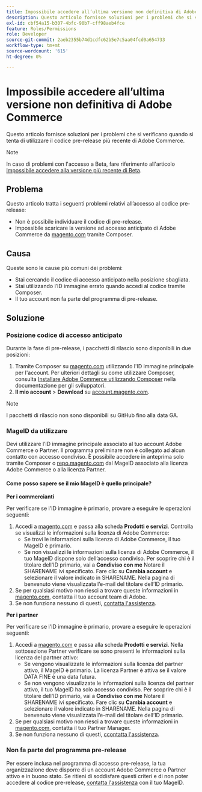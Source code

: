 ```yaml
---
title: Impossibile accedere all’ultima versione non definitiva di Adobe Commerce
description: Questo articolo fornisce soluzioni per i problemi che si verificano quando si tenta di utilizzare il codice pre-release più recente di Adobe Commerce.
exl-id: cbf54a15-b307-4bfc-90b7-cff98aeb4fce
feature: Roles/Permissions
role: Developer
source-git-commit: 2aeb2355b74d1cdfc62b5e7c5aa04fcd0a654733
workflow-type: tm+mt
source-wordcount: '615'
ht-degree: 0%

---
```


# Impossibile accedere all’ultima versione non definitiva di Adobe Commerce

Questo articolo fornisce soluzioni per i problemi che si verificano quando si tenta di utilizzare il codice pre-release più recente di Adobe Commerce.

>[!NOTE]
>
>In caso di problemi con l&#39;accesso a Beta, fare riferimento all&#39;articolo [Impossibile accedere alla versione più recente di Beta](/help/how-to/general/cannot-access-the-latest-beta-version.md).

## Problema

Questo articolo tratta i seguenti problemi relativi all’accesso al codice pre-release:

* Non è possibile individuare il codice di pre-release.
* Impossibile scaricare la versione ad accesso anticipato di Adobe Commerce da [magento.com](https://account.magento.com/customer/account/login) tramite Composer.

## Causa

Queste sono le cause più comuni dei problemi:

* Stai cercando il codice di accesso anticipato nella posizione sbagliata.
* Stai utilizzando l’ID immagine errato quando accedi al codice tramite Composer.
* Il tuo account non fa parte del programma di pre-release.

## Soluzione

### Posizione codice di accesso anticipato

Durante la fase di pre-release, i pacchetti di rilascio sono disponibili in due posizioni:

1. Tramite Composer su [magento.com](https://repo.magento.com/) utilizzando l&#39;ID immagine principale per l&#39;account. Per ulteriori dettagli su come utilizzare Composer, consulta [Installare Adobe Commerce utilizzando Composer](https://experienceleague.adobe.com/en/docs/commerce-operations/installation-guide/composer) nella documentazione per gli sviluppatori.
1. **Il mio account** > **Download** su [account.magento.com](https://account.magento.com/customer/account/login).

>[!NOTE]
>
>I pacchetti di rilascio non sono disponibili su GitHub fino alla data GA.

### MageID da utilizzare

Devi utilizzare l’ID immagine principale associato al tuo account Adobe Commerce o Partner. Il programma preliminare non è collegato ad alcun contatto con accesso condiviso. È possibile accedere in anteprima solo tramite Composer o [repo.magento.com](https://repo.magento.com/) dal MageID associato alla licenza Adobe Commerce o alla licenza Partner.

#### Come posso sapere se il mio MageID è quello principale?

**Per i commercianti**

Per verificare se l&#39;ID immagine è primario, provare a eseguire le operazioni seguenti:

1. Accedi a [magento.com](https://account.magento.com/customer/account/login) e passa alla scheda **Prodotti e servizi**. Controlla se visualizzi le informazioni sulla licenza di Adobe Commerce:
   * Se trovi le informazioni sulla licenza di Adobe Commerce, il tuo MageID è primario.
   * Se non visualizzi le informazioni sulla licenza di Adobe Commerce, il tuo MageID dispone solo dell’accesso condiviso. Per scoprire chi è il titolare dell&#39;ID primario, vai a **Condiviso con me** Notare il SHARENAME ivi specificato. Fare clic su **Cambia account** e selezionare il valore indicato in SHARENAME. Nella pagina di benvenuto viene visualizzata l’e-mail del titolare dell’ID primario.
1. Se per qualsiasi motivo non riesci a trovare queste informazioni in [magento.com](https://account.magento.com/customer/account/login), contatta il tuo account team di Adobe.
1. Se non funziona nessuno di questi, [contatta l&#39;assistenza](/help/help-center-guide/help-center/magento-help-center-user-guide.md#submit-ticket).

**Per i partner**

Per verificare se l&#39;ID immagine è primario, provare a eseguire le operazioni seguenti:

1. Accedi a [magento.com](https://account.magento.com/customer/account/login) e passa alla scheda **Prodotti e servizi**. Nella sottosezione Partner verificare se sono presenti le informazioni sulla licenza del partner attivo:
   * Se vengono visualizzate le informazioni sulla licenza del partner attivo, il MageID è primario. La licenza Partner è attiva se il valore DATA FINE è una data futura.
   * Se non vengono visualizzate le informazioni sulla licenza del partner attivo, il tuo MageID ha solo accesso condiviso. Per scoprire chi è il titolare dell&#39;ID primario, vai a **Condiviso con me** Notare il SHARENAME ivi specificato. Fare clic su **Cambia account** e selezionare il valore indicato in SHARENAME. Nella pagina di benvenuto viene visualizzata l’e-mail del titolare dell’ID primario.
1. Se per qualsiasi motivo non riesci a trovare queste informazioni in [magento.com](https://account.magento.com/customer/account/login), contatta il tuo Partner Manager.
1. Se non funziona nessuno di questi, [сcontatta l&#39;assistenza](/help/help-center-guide/help-center/magento-help-center-user-guide.md#submit-ticket).

### Non fa parte del programma pre-release

Per essere inclusa nel programma di accesso pre-release, la tua organizzazione deve disporre di un account Adobe Commerce o Partner attivo e in buono stato. Se ritieni di soddisfare questi criteri e di non poter accedere al codice pre-release, [contatta l&#39;assistenza](/help/help-center-guide/help-center/magento-help-center-user-guide.md#submit-ticket) con il tuo MageID.
